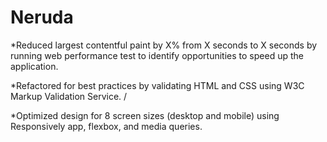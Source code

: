 # Neruda

*Reduced largest contentful paint by X% from X seconds to X seconds by running web performance test to identify opportunities to speed up the application.

*Refactored for best practices by validating HTML and CSS using W3C Markup Validation Service. /

*Optimized design for 8 screen sizes (desktop and mobile) using Responsively app, flexbox, and media queries.
